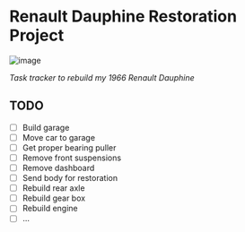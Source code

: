# Renault Dauphine Restoration Project

![image](https://lh3.googleusercontent.com/-eKT96iddgyY/UgfVW-U4bsI/AAAAAAAANoU/CWcTX-FbiHY/w644-h483-no/%2524T2eC16R%252C%2521y8E9s2fjK4YBR9r0ml8rw%257E%257E60_3.JPG)

*Task tracker to rebuild my 1966 Renault Dauphine*

## TODO

- [ ] Build garage
- [ ] Move car to garage
- [ ] Get proper bearing puller
- [ ] Remove front suspensions
- [ ] Remove dashboard
- [ ] Send body for restoration
- [ ] Rebuild rear axle
- [ ] Rebuild gear box
- [ ] Rebuild engine
- [ ] ...
